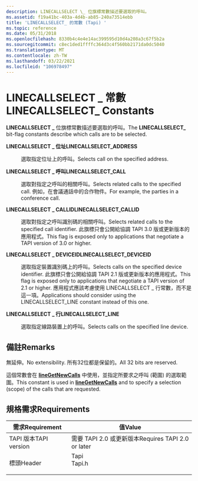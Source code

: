 ```yaml
---
description: LINECALLSELECT \_ 位旗標常數描述要選取的呼叫。
ms.assetid: f19a41bc-403a-4d4b-ab85-240a73514ebb
title: 'LINECALLSELECT_ 的常數 (Tapi) '
ms.topic: reference
ms.date: 05/31/2018
ms.openlocfilehash: 8330b4c4e4e14ac399595d10d4a208a3c67f5b2a
ms.sourcegitcommit: c8ec1ded1ffffc364d3c4f560bb2171da0dc5040
ms.translationtype: MT
ms.contentlocale: zh-TW
ms.lasthandoff: 03/22/2021
ms.locfileid: "106978497"
---
```

# <a name="linecallselect_-constants"></a><span data-ttu-id="e3165-103">LINECALLSELECT \_ 常數</span><span class="sxs-lookup"><span data-stu-id="e3165-103">LINECALLSELECT\_ Constants</span></span>

<span data-ttu-id="e3165-104">**LINECALLSELECT \_** 位旗標常數描述要選取的呼叫。</span><span class="sxs-lookup"><span data-stu-id="e3165-104">The **LINECALLSELECT\_** bit-flag constants describe which calls are to be selected.</span></span>

<dl> <dt>

<span data-ttu-id="e3165-105"><span id="LINECALLSELECT_ADDRESS"></span><span id="linecallselect_address"></span>**LINECALLSELECT \_ 位址**</span><span class="sxs-lookup"><span data-stu-id="e3165-105"><span id="LINECALLSELECT_ADDRESS"></span><span id="linecallselect_address"></span>**LINECALLSELECT\_ADDRESS**</span></span>
</dt> <dd> <dl> <dt>



<span data-ttu-id="e3165-106">選取指定位址上的呼叫。</span><span class="sxs-lookup"><span data-stu-id="e3165-106">Selects call on the specified address.</span></span>


</dt> </dl> </dd> <dt>

<span data-ttu-id="e3165-107"><span id="LINECALLSELECT_CALL"></span><span id="linecallselect_call"></span>**LINECALLSELECT \_ 呼叫**</span><span class="sxs-lookup"><span data-stu-id="e3165-107"><span id="LINECALLSELECT_CALL"></span><span id="linecallselect_call"></span>**LINECALLSELECT\_CALL**</span></span>
</dt> <dd> <dl> <dt>



<span data-ttu-id="e3165-108">選取對指定之呼叫的相關呼叫。</span><span class="sxs-lookup"><span data-stu-id="e3165-108">Selects related calls to the specified call.</span></span> <span data-ttu-id="e3165-109">例如，在會議通話中的合作物件。</span><span class="sxs-lookup"><span data-stu-id="e3165-109">For example, the parties in a conference call.</span></span>


</dt> </dl> </dd> <dt>

<span data-ttu-id="e3165-110"><span id="LINECALLSELECT_CALLID"></span><span id="linecallselect_callid"></span>**LINECALLSELECT \_ CALLID**</span><span class="sxs-lookup"><span data-stu-id="e3165-110"><span id="LINECALLSELECT_CALLID"></span><span id="linecallselect_callid"></span>**LINECALLSELECT\_CALLID**</span></span>
</dt> <dd> <dl> <dt>



<span data-ttu-id="e3165-111">選取對指定之呼叫識別碼的相關呼叫。</span><span class="sxs-lookup"><span data-stu-id="e3165-111">Selects related calls to the specified call identifier.</span></span> <span data-ttu-id="e3165-112">此旗標只會公開給協調 TAPI 3.0 版或更新版本的應用程式。</span><span class="sxs-lookup"><span data-stu-id="e3165-112">This flag is exposed only to applications that negotiate a TAPI version of 3.0 or higher.</span></span>


</dt> </dl> </dd> <dt>

<span data-ttu-id="e3165-113"><span id="LINECALLSELECT_DEVICEID"></span><span id="linecallselect_deviceid"></span>**LINECALLSELECT \_ DEVICEID**</span><span class="sxs-lookup"><span data-stu-id="e3165-113"><span id="LINECALLSELECT_DEVICEID"></span><span id="linecallselect_deviceid"></span>**LINECALLSELECT\_DEVICEID**</span></span>
</dt> <dd> <dl> <dt>



<span data-ttu-id="e3165-114">選取指定裝置識別碼上的呼叫。</span><span class="sxs-lookup"><span data-stu-id="e3165-114">Selects calls on the specified device identifier.</span></span> <span data-ttu-id="e3165-115">此旗標只會公開給協調 TAPI 2.1 版或更新版本的應用程式。</span><span class="sxs-lookup"><span data-stu-id="e3165-115">This flag is exposed only to applications that negotiate a TAPI version of 2.1 or higher.</span></span> <span data-ttu-id="e3165-116">應用程式應該考慮使用 LINECALLSELECT \_ 行常數，而不是這一項。</span><span class="sxs-lookup"><span data-stu-id="e3165-116">Applications should consider using the LINECALLSELECT\_LINE constant instead of this one.</span></span>


</dt> </dl> </dd> <dt>

<span data-ttu-id="e3165-117"><span id="LINECALLSELECT_LINE"></span><span id="linecallselect_line"></span>**LINECALLSELECT \_ 行**</span><span class="sxs-lookup"><span data-stu-id="e3165-117"><span id="LINECALLSELECT_LINE"></span><span id="linecallselect_line"></span>**LINECALLSELECT\_LINE**</span></span>
</dt> <dd> <dl> <dt>



<span data-ttu-id="e3165-118">選取指定線路裝置上的呼叫。</span><span class="sxs-lookup"><span data-stu-id="e3165-118">Selects calls on the specified line device.</span></span>


</dt> </dl> </dd> </dl>

## <a name="remarks"></a><span data-ttu-id="e3165-119">備註</span><span class="sxs-lookup"><span data-stu-id="e3165-119">Remarks</span></span>

<span data-ttu-id="e3165-120">無延伸。</span><span class="sxs-lookup"><span data-stu-id="e3165-120">No extensibility.</span></span> <span data-ttu-id="e3165-121">所有32位都是保留的。</span><span class="sxs-lookup"><span data-stu-id="e3165-121">All 32 bits are reserved.</span></span>

<span data-ttu-id="e3165-122">這個常數會在 [**lineGetNewCalls**](/windows/desktop/api/Tapi/nf-tapi-linegetnewcalls) 中使用，並指定所要求之呼叫 (範圍) 的選取範圍。</span><span class="sxs-lookup"><span data-stu-id="e3165-122">This constant is used in [**lineGetNewCalls**](/windows/desktop/api/Tapi/nf-tapi-linegetnewcalls) and to specify a selection (scope) of the calls that are requested.</span></span>

## <a name="requirements"></a><span data-ttu-id="e3165-123">規格需求</span><span class="sxs-lookup"><span data-stu-id="e3165-123">Requirements</span></span>



| <span data-ttu-id="e3165-124">需求</span><span class="sxs-lookup"><span data-stu-id="e3165-124">Requirement</span></span> | <span data-ttu-id="e3165-125">值</span><span class="sxs-lookup"><span data-stu-id="e3165-125">Value</span></span> |
|-------------------------|-----------------------------------------------------------------------------------|
| <span data-ttu-id="e3165-126">TAPI 版本</span><span class="sxs-lookup"><span data-stu-id="e3165-126">TAPI version</span></span><br/> | <span data-ttu-id="e3165-127">需要 TAPI 2.0 或更新版本</span><span class="sxs-lookup"><span data-stu-id="e3165-127">Requires TAPI 2.0 or later</span></span><br/>                                             |
| <span data-ttu-id="e3165-128">標頭</span><span class="sxs-lookup"><span data-stu-id="e3165-128">Header</span></span><br/>       | <dl> <span data-ttu-id="e3165-129"><dt>Tapi</dt></span><span class="sxs-lookup"><span data-stu-id="e3165-129"><dt>Tapi.h</dt></span></span> </dl> |



 

 




